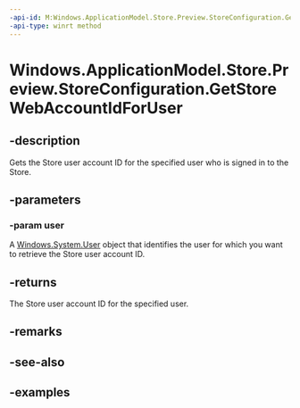 ```yaml
---
-api-id: M:Windows.ApplicationModel.Store.Preview.StoreConfiguration.GetStoreWebAccountIdForUser(Windows.System.User)
-api-type: winrt method
---
```


<!-- Method syntax.
public string StoreConfiguration.GetStoreWebAccountIdForUser(User user)
-->

# Windows.ApplicationModel.Store.Preview.StoreConfiguration.GetStoreWebAccountIdForUser


## -description

Gets the Store user account ID for the specified user who is signed in to the Store.

## -parameters

### -param user

A [Windows.System.User](../windows.system/user.md) object that identifies the user for which you want to retrieve the Store user account ID.

## -returns

The Store user account ID for the specified user.

## -remarks

## -see-also

## -examples

